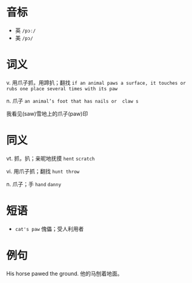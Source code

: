 # 音标

- 英 `/pɔː/`
- 美 `/pɔ/`

# 词义

v. 用爪子抓，用蹄扒；翻找
`if an animal paws a surface, it touches or rubs one place several times with its paw`

n. 爪子
`an animal’s foot that has nails or  claw s `



我看见(saw)雪地上的爪子(paw)印

# 同义

vt. 抓，扒；亲昵地抚摸
`hent` `scratch`

vi. 用爪子抓；翻找
`hunt throw`

n. 爪子；手
`hand` `danny`

# 短语

- `cat's paw` 傀儡；受人利用者

# 例句

His horse pawed the ground.
他的马刨着地面。


